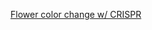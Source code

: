 [Flower color change w/ CRISPR](https://www.sciencealert.com/now-scientists-are-using-crispr-to-change-the-colour-of-flowers)
